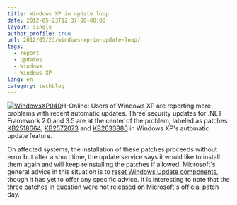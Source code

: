 ```yaml
---
title: Windows XP in update loop
date: 2012-05-23T12:37:00+00:00
layout: single
author_profile: true
url: 2012/05/23/windows-xp-in-update-loop/
tags:
  - report
  - Updates
  - Windows
  - Windows XP
lang: en
category: techblog
---
```

[![WindowsXP040](http://lh6.ggpht.com/-Y17-EcqEnoM/T7zTFbJ0IVI/AAAAAAAAGEM/z5eEEDHiJAc/WindowsXP040_thumb%25255B5%25255D.jpg?imgmax=800 "WindowsXP040")](http://lh6.ggpht.com/-I65f1DBLT3w/T7zTDsNfK_I/AAAAAAAAGEE/60EhFAPGO2Y/s1600-h/WindowsXP040%25255B4%25255D.jpg)H-Online: Users of Windows XP are reporting more problems with recent automatic updates. Three security updates for .NET Framework 2.0 and 3.5 are at the center of the problem, labeled as patches [KB2518664](http://support.microsoft.com/kb/2518864), [KB2572073](http://support.microsoft.com/kb/2572073) and [KB2633880](http://support.microsoft.com/kb/2633880) in Windows XP's automatic update feature. 

On affected systems, the installation of these patches proceeds without error but after a short time, the update service says it would like to install them again and will keep reinstalling the patches if allowed. Microsoft's general advice in this situation is to [reset Windows Update components](http://support.microsoft.com/kb/910339), though it has yet to offer any specific advice. It is interesting to note that the three patches in question were not released on Microsoft's official patch day.